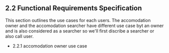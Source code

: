 ## 2.2 Functional Requirements Specification

This section outlines the use cases for each users. The accomodation owner and the accomodation searcher have different use case byt an owner and is also considered as a searcher so we'll first discribe a searcher or also call user.


- 2.2.1 accomodation owner use case
 
